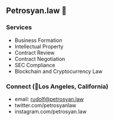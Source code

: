 ## Petrosyan.law 🚀 

### Services

- Business Formation
- Intellectual Property 
- Contract Review
- Contract Negotiation
- SEC Compliance
- Blockchain and Cryptocurrency Law

### Connect (📍Los Angeles, California)
- email: rudolf@petrosyan.law
- twitter.com/petrosyanlaw
- instagram.com/petrosyan.law 

